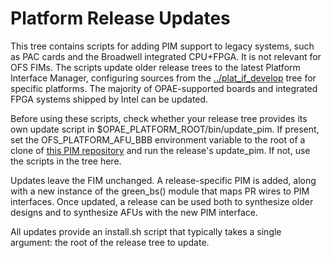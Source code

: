 # Platform Release Updates #

This tree contains scripts for adding PIM support to legacy systems, such as PAC cards and the Broadwell integrated CPU+FPGA. It is not relevant for OFS FIMs. The scripts update older release trees to the latest Platform Interface Manager, configuring sources from the [../plat\_if\_develop](../plat_if_develop) tree for specific platforms. The majority of OPAE-supported boards and integrated FPGA systems shipped by Intel can be updated.

Before using these scripts, check whether your release tree provides its own update script in \$OPAE\_PLATFORM\_ROOT/bin/update\_pim. If present, set the OFS\_PLATFORM\_AFU\_BBB environment variable to the root of a clone of [this PIM repository](../) and run the release's update\_pim. If not, use the scripts in the tree here.

Updates leave the FIM unchanged. A release-specific PIM is added, along with a new instance of the green_bs() module that maps PR wires to PIM interfaces. Once updated, a release can be used both to synthesize older designs and to synthesize AFUs with the new PIM interface.

All updates provide an install.sh script that typically takes a single argument: the root of the release tree to update.
